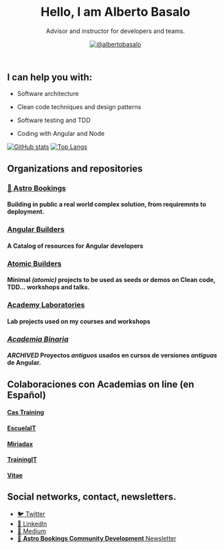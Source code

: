 <header>
  <h1 align="center">Hello,  I am Alberto Basalo</h1>
  <p align="center">Advisor and instructor for developers and teams.</p>
  <p align="center">
    <a href=https://twitter.com/albertobasalo"><img alt="@albertobasalo" src="https://img.shields.io/twitter/url?label=%40albertobasalo&style=social&url=https%3A%2F%2Ftwitter.com%2Falbertobasalo"></a>
  </p>
</header>

## I can help you with:

- Software architecture

- Clean code techniques and design patterns

- Software testing and TDD

- Coding with Angular and Node

[![GitHub stats](https://github-readme-stats.vercel.app/api?username=albertobasalo)](https://github.com/albertobasalo)
[![Top Langs](https://github-readme-stats.vercel.app/api/top-langs/?username=albertobasalo)](https://github.com/albertobasalo)

## Organizations and repositories

### [🚀 Astro Bookings](https://github.com/AstroBookings) 

#### Building in public a real world complex solution, from requiremnts to deployment.

### [Angular Builders](https://github.com/angularbuilders) 

#### A Catalog of resources for Angular developers

### [Atomic Builders](https://github.com/AtomicBuilders) 

#### Minimal _(atomic)_ projects to be used as seeds or demos on Clean code, TDD... workshops and talks.

### [Academy Laboratories](https://github.com/LabsAdemy) 

#### Lab projects used on my courses and workshops

### [_Academia Binaria_](https://github.com/AcademiaBinaria) 

#### _ARCHIVED_ Proyectos _antiguos_ usados en cursos de versiones _antiguas_ de Angular.

## Colaboraciones con Academias on line (en Español)

#### [Cas Training](https://cas-training.com/)
#### [EscuelaIT](https://escuela.it/teacher/alberto-basalo)
#### [Miriadax](https://formacion.miriadax.net/curso/taller-practico-especializado-pruebas-e2e-avanzadas-con-cypress/)
#### [TrainingIT](https://trainingit.es/)
#### [Vitae](http://www.vitaedigital.com/)

## Social networks, contact, newsletters.

- [🐦 Twitter](https://twitter.com/albertobasalo)
- [🤝 LinkedIn](https://www.linkedin.com/in/albertobasalo/)
- [📗 Medium](https://albertobasalo.medium.com/)
- [🚀 **Astro Bookings Community Development** Newsletter](https://www.getrevue.co/profile/albertobasalo)

